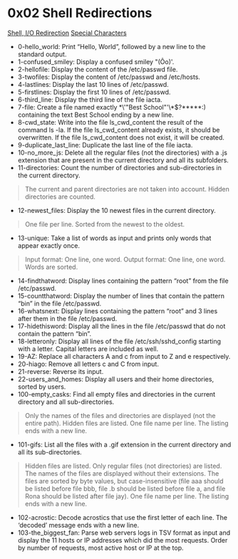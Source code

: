 # 0x02 Shell Redirections

[Shell, I/O Redirection](https://linuxcommand.org/lc3_lts0070.php)
[Special Characters](https://mywiki.wooledge.org/BashGuide/SpecialCharacters)

* 0-hello_world: Print “Hello, World”, followed by a new line to the standard output.
* 1-confused_smiley: Display a confused smiley "(Ôo)'.
* 2-hellofile: Display the content of the /etc/passwd file.
* 3-twofiles: Display the content of /etc/passwd and /etc/hosts.
* 4-lastlines: Display the last 10 lines of /etc/passwd.
* 5-firstlines: Display the first 10 lines of /etc/passwd.
* 6-third_line: Display the third line of the file iacta.
* 7-file: Create a file named exactly \*\\'"Best School"\'\\*$\?\*\*\*\*\*:) containing the text Best School ending by a new line.
* 8-cwd_state: Write into the file ls_cwd_content the result of the command ls -la. If the file ls_cwd_content already exists, it should be overwritten. If the file ls_cwd_content does not exist, it will be created.
* 9-duplicate_last_line: Duplicate the last line of the file iacta.
* 10-no_more_js: Delete all the regular files (not the directories) with a .js extension that are present in the current directory and all its subfolders.
* 11-directories: Count the number of directories and sub-directories in the current directory.
> The current and parent directories are not taken into account.
> Hidden directories are counted.
* 12-newest_files: Display the 10 newest files in the current directory.
> One file per line.
> Sorted from the newest to the oldest.
* 13-unique: Take a list of words as input and prints only words that appear exactly once.
> Input format: One line, one word.
> Output format: One line, one word.
> Words are sorted.
* 14-findthatword: Display lines containing the pattern “root” from the file /etc/passwd.
* 15-countthatword: Display the number of lines that contain the pattern “bin” in the file /etc/passwd.
* 16-whatsnext: Display lines containing the pattern “root” and 3 lines after them in the file /etc/passwd.
* 17-hidethisword: Display all the lines in the file /etc/passwd that do not contain the pattern “bin”.
* 18-letteronly: Display all lines of the file /etc/ssh/sshd_config starting with a letter. Capital letters are included as well.
* 19-AZ: Replace all characters A and c from input to Z and e respectively.
* 20-hiago: Remove all letters c and C from input.
* 21-reverse: Reverse its input.
* 22-users_and_homes: Display all users and their home directories, sorted by users.
* 100-empty_casks: Find all empty files and directories in the current directory and all sub-directories.
> Only the names of the files and directories are displayed (not the entire path).
> Hidden files are listed.
> One file name per line.
> The listing ends with a new line.
* 101-gifs: List all the files with a .gif extension in the current directory and all its sub-directories.
> Hidden files are listed.
> Only regular files (not directories) are listed.
> The names of the files are displayed without their extensions.
> The files are sorted by byte values, but case-insensitive (file aaa should be listed before file bbb, file .b should be listed before file a, and file Rona should be listed after file jay).
> One file name per line.
> The listing ends with a new line.
* 102-acrostic: Decode acrostics that use the first letter of each line. The ‘decoded’ message ends with a new line.
* 103-the_biggest_fan: Parse web servers logs in TSV format as input and display the 11 hosts or IP addresses which did the most requests. Order by number of requests, most active host or IP at the top.
